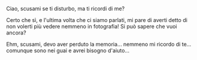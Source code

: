 Ciao, scusami se ti disturbo, ma ti ricordi di me?

Certo che sì, e l'ultima volta che ci siamo parlati, mi pare di averti detto di non volerti più
vedere nemmeno in fotografia! 
Si può sapere che vuoi ancora?

Ehm, scusami, devo aver perduto la memoria... nemmeno mi ricordo di te... comunque sono nei guai 
e avrei bisogno d'aiuto...
